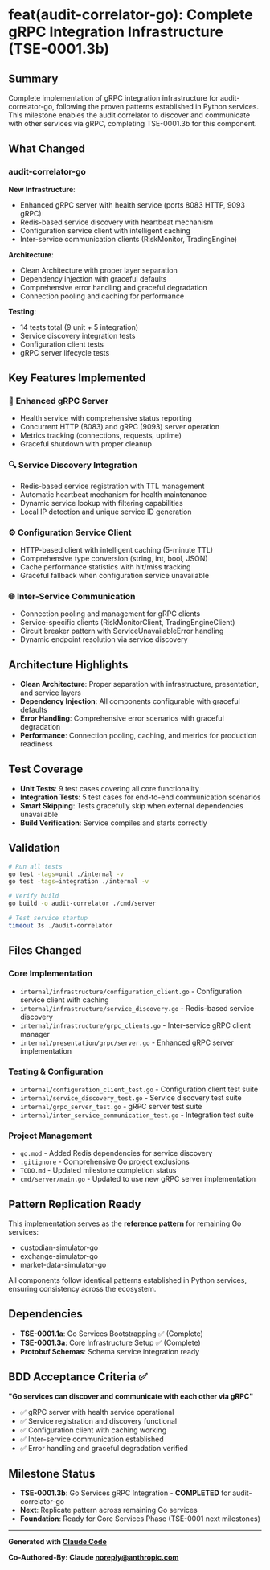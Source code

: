 # feat(audit-correlator-go): Complete gRPC Integration Infrastructure (TSE-0001.3b)

## Summary

Complete implementation of gRPC integration infrastructure for audit-correlator-go, following the proven patterns established in Python services. This milestone enables the audit correlator to discover and communicate with other services via gRPC, completing TSE-0001.3b for this component.

## What Changed

### audit-correlator-go

**New Infrastructure**:
- Enhanced gRPC server with health service (ports 8083 HTTP, 9093 gRPC)
- Redis-based service discovery with heartbeat mechanism
- Configuration service client with intelligent caching
- Inter-service communication clients (RiskMonitor, TradingEngine)

**Architecture**:
- Clean Architecture with proper layer separation
- Dependency injection with graceful defaults
- Comprehensive error handling and graceful degradation
- Connection pooling and caching for performance

**Testing**:
- 14 tests total (9 unit + 5 integration)
- Service discovery integration tests
- Configuration client tests
- gRPC server lifecycle tests

## Key Features Implemented

### 🔗 **Enhanced gRPC Server**
- Health service with comprehensive status reporting
- Concurrent HTTP (8083) and gRPC (9093) server operation
- Metrics tracking (connections, requests, uptime)
- Graceful shutdown with proper cleanup

### 🔍 **Service Discovery Integration**
- Redis-based service registration with TTL management
- Automatic heartbeat mechanism for health maintenance
- Dynamic service lookup with filtering capabilities
- Local IP detection and unique service ID generation

### ⚙️ **Configuration Service Client**
- HTTP-based client with intelligent caching (5-minute TTL)
- Comprehensive type conversion (string, int, bool, JSON)
- Cache performance statistics with hit/miss tracking
- Graceful fallback when configuration service unavailable

### 🌐 **Inter-Service Communication**
- Connection pooling and management for gRPC clients
- Service-specific clients (RiskMonitorClient, TradingEngineClient)
- Circuit breaker pattern with ServiceUnavailableError handling
- Dynamic endpoint resolution via service discovery

## Architecture Highlights

- **Clean Architecture**: Proper separation with infrastructure, presentation, and service layers
- **Dependency Injection**: All components configurable with graceful defaults
- **Error Handling**: Comprehensive error scenarios with graceful degradation
- **Performance**: Connection pooling, caching, and metrics for production readiness

## Test Coverage

- **Unit Tests**: 9 test cases covering all core functionality
- **Integration Tests**: 5 test cases for end-to-end communication scenarios
- **Smart Skipping**: Tests gracefully skip when external dependencies unavailable
- **Build Verification**: Service compiles and starts correctly

## Validation

```bash
# Run all tests
go test -tags=unit ./internal -v
go test -tags=integration ./internal -v

# Verify build
go build -o audit-correlator ./cmd/server

# Test service startup
timeout 3s ./audit-correlator
```

## Files Changed

### Core Implementation
- `internal/infrastructure/configuration_client.go` - Configuration service client with caching
- `internal/infrastructure/service_discovery.go` - Redis-based service discovery
- `internal/infrastructure/grpc_clients.go` - Inter-service gRPC client manager
- `internal/presentation/grpc/server.go` - Enhanced gRPC server implementation

### Testing & Configuration
- `internal/configuration_client_test.go` - Configuration client test suite
- `internal/service_discovery_test.go` - Service discovery test suite
- `internal/grpc_server_test.go` - gRPC server test suite
- `internal/inter_service_communication_test.go` - Integration test suite

### Project Management
- `go.mod` - Added Redis dependencies for service discovery
- `.gitignore` - Comprehensive Go project exclusions
- `TODO.md` - Updated milestone completion status
- `cmd/server/main.go` - Updated to use new gRPC server implementation

## Pattern Replication Ready

This implementation serves as the **reference pattern** for remaining Go services:
- custodian-simulator-go
- exchange-simulator-go
- market-data-simulator-go

All components follow identical patterns established in Python services, ensuring consistency across the ecosystem.

## Dependencies

- **TSE-0001.1a**: Go Services Bootstrapping ✅ (Complete)
- **TSE-0001.3a**: Core Infrastructure Setup ✅ (Complete)
- **Protobuf Schemas**: Schema service integration ready

## BDD Acceptance Criteria ✅

**"Go services can discover and communicate with each other via gRPC"**

- ✅ gRPC server with health service operational
- ✅ Service registration and discovery functional
- ✅ Configuration client with caching working
- ✅ Inter-service communication established
- ✅ Error handling and graceful degradation verified

## Milestone Status

- **TSE-0001.3b**: Go Services gRPC Integration - **COMPLETED** for audit-correlator-go
- **Next**: Replicate pattern across remaining Go services
- **Foundation**: Ready for Core Services Phase (TSE-0001 next milestones)

---

**Generated with [Claude Code](https://claude.ai/code)**

**Co-Authored-By: Claude <noreply@anthropic.com>**